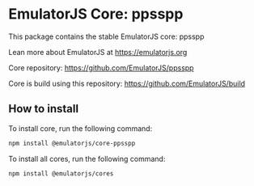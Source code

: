 # EmulatorJS Core: ppsspp

This package contains the stable EmulatorJS core: ppsspp

Lean more about EmulatorJS at https://emulatorjs.org

Core repository:
https://github.com/EmulatorJS/ppsspp

Core is build using this repository:
https://github.com/EmulatorJS/build

## How to install

To install core, run the following command:

```bash
npm install @emulatorjs/core-ppsspp
```
To install all cores, run the following command:

```bash
npm install @emulatorjs/cores
```

